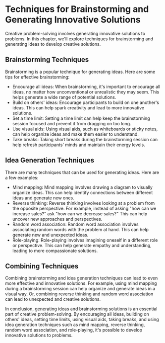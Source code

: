 Techniques for Brainstorming and Generating Innovative Solutions
=========================================================================================================================

Creative problem-solving involves generating innovative solutions to problems. In this chapter, we'll explore techniques for brainstorming and generating ideas to develop creative solutions.

Brainstorming Techniques
------------------------

Brainstorming is a popular technique for generating ideas. Here are some tips for effective brainstorming:

* Encourage all ideas: When brainstorming, it's important to encourage all ideas, no matter how unconventional or unrealistic they may seem. This helps generate a wide range of potential solutions.
* Build on others' ideas: Encourage participants to build on one another's ideas. This can help spark creativity and lead to more innovative solutions.
* Set a time limit: Setting a time limit can help keep the brainstorming session focused and prevent it from dragging on too long.
* Use visual aids: Using visual aids, such as whiteboards or sticky notes, can help organize ideas and make them easier to understand.
* Take breaks: Taking short breaks during the brainstorming session can help refresh participants' minds and maintain their energy levels.

Idea Generation Techniques
--------------------------

There are many techniques that can be used for generating ideas. Here are a few examples:

* Mind mapping: Mind mapping involves drawing a diagram to visually organize ideas. This can help identify connections between different ideas and generate new ones.
* Reverse thinking: Reverse thinking involves looking at a problem from the opposite perspective. For example, instead of asking "how can we increase sales?" ask "how can we decrease sales?" This can help uncover new approaches and perspectives.
* Random word association: Random word association involves associating random words with the problem at hand. This can help generate new and unexpected ideas.
* Role-playing: Role-playing involves imagining oneself in a different role or perspective. This can help generate empathy and understanding, leading to more compassionate solutions.

Combining Techniques
--------------------

Combining brainstorming and idea generation techniques can lead to even more effective and innovative solutions. For example, using mind mapping during a brainstorming session can help organize and generate ideas in a visual way. Or, combining reverse thinking and random word association can lead to unexpected and creative solutions.

In conclusion, generating ideas and brainstorming solutions is an essential part of creative problem-solving. By encouraging all ideas, building on others' ideas, setting time limits, using visual aids, taking breaks, and using idea generation techniques such as mind mapping, reverse thinking, random word association, and role-playing, it's possible to develop innovative solutions to problems.
